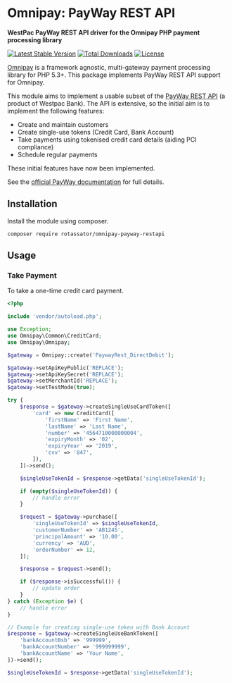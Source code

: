 # Omnipay: PayWay REST API

**WestPac PayWay REST API driver for the Omnipay PHP payment processing library**

[![Latest Stable Version](https://poser.pugx.org/rotassator/omnipay-payway-restapi/v/stable)](https://packagist.org/packages/rotassator/omnipay-payway-restapi)
[![Total Downloads](https://poser.pugx.org/rotassator/omnipay-payway-restapi/downloads)](https://packagist.org/packages/rotassator/omnipay-payway-restapi)
[![License](https://poser.pugx.org/rotassator/omnipay-payway-restapi/license)](https://packagist.org/packages/rotassator/omnipay-payway-restapi)

[Omnipay](https://github.com/thephpleague/omnipay) is a framework agnostic, multi-gateway payment
processing library for PHP 5.3+. This package implements PayWay REST API support for Omnipay.

This module aims to implement a usable subset of the [PayWay REST API](https://www.payway.com.au/rest-docs/index.html) (a product of Westpac Bank). The API is extensive, so the initial aim is to implement the following features:

* Create and maintain customers
* Create single-use tokens (Credit Card, Bank Account)
* Take payments using tokenised credit card details (aiding PCI compliance)
* Schedule regular payments

These initial features have now been implemented.

See the [official PayWay documentation](https://www.payway.com.au/rest-docs/index.html) for full details.

## Installation

Install the module using composer.

```
composer require rotassator/omnipay-payway-restapi
```

## Usage

### Take Payment

To take a one-time credit card payment.

```php
<?php

include 'vendor/autoload.php';

use Exception;
use Omnipay\Common\CreditCard;
use Omnipay\Omnipay;

$gateway = Omnipay::create('PaywayRest_DirectDebit');

$gateway->setApiKeyPublic('REPLACE');
$gateway->setApiKeySecret('REPLACE');
$gateway->setMerchantId('REPLACE');
$gateway->setTestMode(true);

try {
    $response = $gateway->createSingleUseCardToken([
        'card' => new CreditCard([
            'firstName' => 'First Name',
            'lastName' => 'Last Name',
            'number' => '4564710000000004',
            'expiryMonth' => '02',
            'expiryYear' => '2019',
            'cvv' => '847',
        ]),
    ])->send();

    $singleUseTokenId = $response->getData('singleUseTokenId');

    if (empty($singleUseTokenId)) {
        // handle error
    }

    $request = $gateway->purchase([
        'singleUseTokenId' => $singleUseTokenId,
        'customerNumber' => 'AB1245',
        'principalAmount' => '10.00',
        'currency' => 'AUD',
        'orderNumber' => 12,
    ]);

    $response = $request->send();

    if ($response->isSuccessful()) {
        // update order
    }
} catch (Exception $e) {
    // handle error
}

// Example for creating single-use token with Bank Account
$response = $gateway->createSingleUseBankToken([
    'bankAccountBsb' => '999999',
    'bankAccountNumber' => '999999999',
    'bankAccountName' => 'Your Name',
])->send();

$singleUseTokenId = $response->getData('singleUseTokenId');
```

